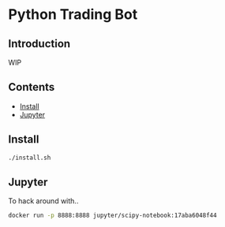 # Python Trading Bot

## Introduction

WIP

## Contents

- [Install](#install)
- [Jupyter](#jupyter)

## Install

```bash
./install.sh
```

## Jupyter

To hack around with..

```bash
docker run -p 8888:8888 jupyter/scipy-notebook:17aba6048f44
```
